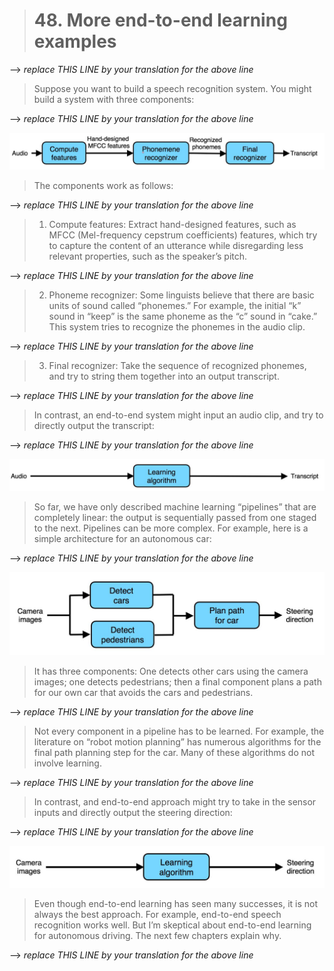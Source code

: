 > # 48. More end-to-end learning examples

--> _replace THIS LINE by your translation for the above line_

> Suppose you want to build a speech recognition system. You might build a system with three components:

--> _replace THIS LINE by your translation for the above line_

![img](../imgs/C48_01.png)

> The components work as follows:

--> _replace THIS LINE by your translation for the above line_

> 1. Compute features: Extract hand-designed features, such as MFCC (​Mel-frequency cepstrum coefficients) features, ​which try to capture the content of an utterance while disregarding less relevant properties, such as the speaker’s pitch.

--> _replace THIS LINE by your translation for the above line_

> 2. Phoneme recognizer: Some linguists believe that there are basic units of sound called “phonemes.” For example, the initial “k” sound in “keep” is the same phoneme as the “c” sound in “cake.” This system tries to recognize the phonemes in the audio clip.

--> _replace THIS LINE by your translation for the above line_

> 3. Final recognizer: Take the sequence of recognized phonemes, and try to string them together into an output transcript.

--> _replace THIS LINE by your translation for the above line_

> In contrast, an end-to-end system might input an audio clip, and try to directly output the transcript:

--> _replace THIS LINE by your translation for the above line_

![img](../imgs/C48_02.png)

> So far, we have only described machine learning “pipelines” that are completely linear: the output is sequentially passed from one staged to the next. Pipelines can be more complex. For example, here is a simple architecture for an autonomous car:

--> _replace THIS LINE by your translation for the above line_

![img](../imgs/C48_03.png)

> It has three components: One detects other cars using the camera images; one detects pedestrians; then a final component plans a path for our own car that avoids the cars and pedestrians.

--> _replace THIS LINE by your translation for the above line_

> Not every component in a pipeline has to be learned. For example, the literature on “robot motion planning” has numerous algorithms for the final path planning step for the car. Many of these algorithms do not involve learning.

--> _replace THIS LINE by your translation for the above line_

> In contrast, and end-to-end approach might try to take in the sensor inputs and directly output the steering direction:

--> _replace THIS LINE by your translation for the above line_

![img](../imgs/C48_04.png)

> Even though end-to-end learning has seen many successes, it is not always the best approach. For example, end-to-end speech recognition works well. But I’m skeptical about end-to-end learning for autonomous driving. The next few chapters explain why.

--> _replace THIS LINE by your translation for the above line_

